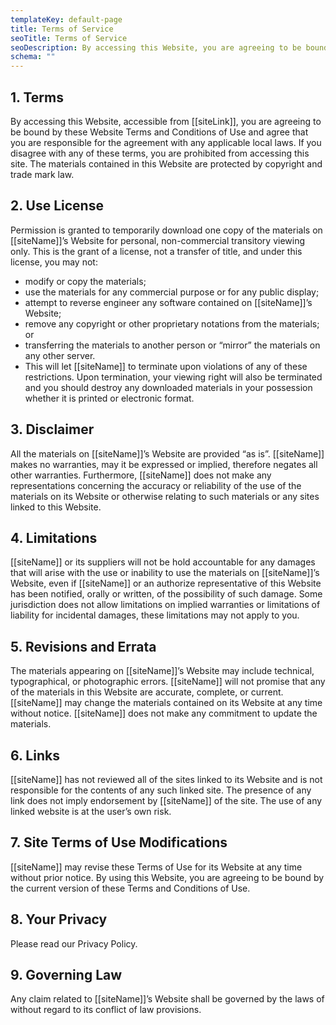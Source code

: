 ```yaml
---
templateKey: default-page
title: Terms of Service
seoTitle: Terms of Service
seoDescription: By accessing this Website, you are agreeing to be bound by these Website Terms and Conditions of Use and agree that you are responsible for applicable laws.
schema: ""
---
```


## 1. Terms

By accessing this Website, accessible from [[siteLink]], you are agreeing to be bound by these Website Terms and Conditions of Use and agree that you are responsible for the agreement with any applicable local laws. If you disagree with any of these terms, you are prohibited from accessing this site. The materials contained in this Website are protected by copyright and trade mark law.

## 2. Use License

Permission is granted to temporarily download one copy of the materials on [[siteName]]’s Website for personal, non-commercial transitory viewing only. This is the grant of a license, not a transfer of title, and under this license, you may not:

- modify or copy the materials;
- use the materials for any commercial purpose or for any public display;
- attempt to reverse engineer any software contained on [[siteName]]’s Website;
- remove any copyright or other proprietary notations from the materials; or
- transferring the materials to another person or “mirror” the materials on any other server.
- This will let [[siteName]] to terminate upon violations of any of these restrictions. Upon termination, your viewing right will also be terminated and you should destroy any downloaded materials in your possession whether it is printed or electronic format.

## 3. Disclaimer

All the materials on [[siteName]]’s Website are provided “as is”. [[siteName]] makes no warranties, may it be expressed or implied, therefore negates all other warranties. Furthermore, [[siteName]] does not make any representations concerning the accuracy or reliability of the use of the materials on its Website or otherwise relating to such materials or any sites linked to this Website.

## 4. Limitations

[[siteName]] or its suppliers will not be hold accountable for any damages that will arise with the use or inability to use the materials on [[siteName]]’s Website, even if [[siteName]] or an authorize representative of this Website has been notified, orally or written, of the possibility of such damage. Some jurisdiction does not allow limitations on implied warranties or limitations of liability for incidental damages, these limitations may not apply to you.

## 5. Revisions and Errata

The materials appearing on [[siteName]]’s Website may include technical, typographical, or photographic errors. [[siteName]] will not promise that any of the materials in this Website are accurate, complete, or current. [[siteName]] may change the materials contained on its Website at any time without notice. [[siteName]] does not make any commitment to update the materials.

## 6. Links

[[siteName]] has not reviewed all of the sites linked to its Website and is not responsible for the contents of any such linked site. The presence of any link does not imply endorsement by [[siteName]] of the site. The use of any linked website is at the user’s own risk.

## 7. Site Terms of Use Modifications

[[siteName]] may revise these Terms of Use for its Website at any time without prior notice. By using this Website, you are agreeing to be bound by the current version of these Terms and Conditions of Use.

## 8. Your Privacy

Please read our Privacy Policy.

## 9. Governing Law

Any claim related to [[siteName]]’s Website shall be governed by the laws of without regard to its conflict of law provisions.
